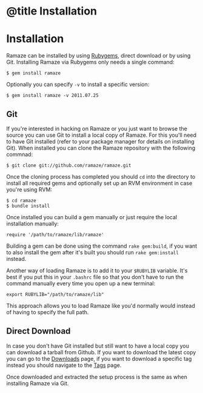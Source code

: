 # @title Installation
# Installation

Ramaze can be installed by using [Rubygems][rubygems], direct download or by
using Git. Installing Ramaze via Rubygems only needs a single command:

    $ gem install ramaze

Optionally you can specify ``-v`` to install a specific version:

    $ gem install ramaze -v 2011.07.25

## Git

If you're interested in hacking on Ramaze or you just want to browse the source
you can use Git to install a local copy of Ramaze. For this you'll need to have
Git installed (refer to your package manager for details on installing Git).
When installed you can clone the Ramaze repository with the following commnad:

    $ git clone git://github.com/ramaze/ramaze.git

Once the cloning process has completed you should ``cd`` into the directory to
install all required gems and optionally set up an RVM environment in case
you're using RVM:

    $ cd ramaze
    $ bundle install

Once installed you can build a gem manually or just require the local
installation manually:

    require '/path/to/ramaze/lib/ramaze'

Building a gem can be done using the command ``rake gem:build``, if you want to
also install the gem after it's built you should run ``rake gem:install``
instead.

Another way of loading Ramaze is to add it to your ``$RUBYLIB`` variable. It's
best if you put this in your ``.bashrc`` file so that you don't have to run the
command manually every time you open up a new terminal:

    export RUBYLIB="/path/to/ramaze/lib"

This approach allows you to load Ramaze like you'd normally would instead of
having to specify the full path.

## Direct Download

In case you don't have Git installed but still want to have a local copy you can
download a tarball from Github. If you want to download the latest copy you can
go to the [Downloads][downloads] page, if you want to download a specific tag
instead you should navigate to the [Tags][tags] page.

Once downloaded and extracted the setup process is the same as when installing
Ramaze via Git.

[rubygems]: http://rubygems.org/
[downloads]: https://github.com/Ramaze/ramaze/downloads
[tags]: https://github.com/Ramaze/ramaze/tags

